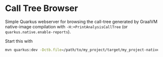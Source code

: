 # Call Tree Browser

Simple Quarkus webserver for browsing the call-tree generated by GraalVM native-image compilation
with `-H:+PrintAnalysisCallTree` (or `quarkus.native.enable-reports`).

Start this with
```bash
mvn quarkus:dev -Dctb.file=/path/to/my_project/target/my_project-native-image-source-jar/reports/call_tree_my_project.txt
```                 
